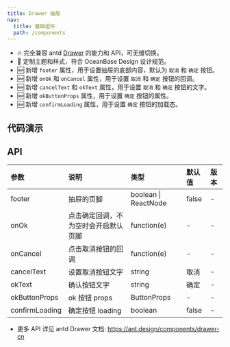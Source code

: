 ```yaml
---
title: Drawer 抽屉
nav:
  title: 基础组件
  path: /components
---
```


- 🔥 完全兼容 antd [Drawer](https://ant.design/components/drawer-cn) 的能力和 API，可无缝切换。
- 💄 定制主题和样式，符合 OceanBase Design 设计规范。
- 🆕 新增 `footer` 属性，用于设置抽屉的底部内容，默认为 `取消` 和 `确定` 按钮。
- 🆕 新增 `onOk` 和 `onCancel` 属性，用于设置 `取消` 和 `确定` 按钮的回调。
- 🆕 新增 `cancelText` 和 `okText` 属性，用于设置 `取消` 和 `确定` 按钮的文字。
- 🆕 新增 `okButtonProps` 属性，用于设置 `确定` 按钮的属性。
- 🆕 新增 `confirmLoading` 属性，用于设置 `确定` 按钮的加载态。

## 代码演示

<code src="./demo/basic.tsx" title="基础抽屉" description="默认包含标题、内容。"></code>

<code src="./demo/footer.tsx" title="开启页脚" description="可通过 `footer` 或 `onOk` 开启页脚。"></code>

<code src="./demo/custom-footer.tsx" title="自定义页脚"></code>

<code src="./demo/over-height.tsx" title="内容超出滚动" description="高度超出自动滚动"></code>

<code src="./demo/confirmLoading.tsx" title="确定按钮 loading"></code>

<code src="./demo/form-drawer.tsx" title="用于 Form 表单" description="与 Form 表单合用，用于收集数据。"></code>

<code src="./demo/descriptions.tsx" title="用于详情展示" description="与 Descriptions 合用，用于详情展示"></code>

## API

| 参数           | 说明                                 | 类型                 | 默认值 | 版本 |
| :------------- | :----------------------------------- | :------------------- | :----- | :--- |
| footer         | 抽屉的页脚                           | boolean \| ReactNode | false  | -    |
| onOk           | 点击确定回调，不为空时会开启默认页脚 | function(e)          | -      | -    |
| onCancel       | 点击取消按钮的回调                   | function(e)          | -      | -    |
| cancelText     | 设置取消按钮文字                     | string               | 取消   | -    |
| okText         | 确认按钮文字                         | string               | 确定   | -    |
| okButtonProps  | ok 按钮 props                        | ButtonProps          | -      | -    |
| confirmLoading | 确定按钮 loading                     | boolean              | false  | -    |

- 更多 API 详见 antd Drawer 文档: https://ant.design/components/drawer-cn
